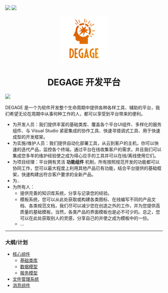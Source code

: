 <p style="display:inline">

<img src="https://img.shields.io/badge/build-failing-red.svg?style=for-the-badge&logo=appveyor"/>
<img src="https://img.shields.io/badge/schedule-5%25-orange.svg?style=for-the-badge&logo=appveyor"/>
</p>

<p align="center">
<img width="150" src="DEGAGE_LOGO.png" alt="Degage Logo">
</p>


<h1 align="center">DEGAGE 开发平台</h1>
<p style="display:inline">
<a href="document/README_en_us.md" title="english description"><img src="https://img.shields.io/badge/language-EN--US-orange.svg?style=for-the-badge"/></a>
</p>

 DEGAGE 是一个为软件开发整个生命周期中提供各种各样工具、辅助的平台，我们希望无论在周期中从事何种工作的人，都可以享受到平台带来的便利。
 * 为开发人员：我们提供丰富的基础类库、覆盖各个平台UI组件、多样化的服务组件、与 Visual Studio 紧密集成的协作工具、快速寻错调式工具、用于快速成型的开发框架。  
 * 为实施/维护人员：我们提供自动化部署工具，从云到客户的主机，你可以快速的迭代产品，监控各个终端，通过平台在线收集客户的需求，并且我们可以集成您多年的维护经验使之成为得心应手的工具并可以在线/离线使用它们。
 * 为项目经理：平台拥有灵活 **功能组件** 机制，所有按照规范开发的功能都可以协同工作，您可以最大程度上利用其他产品已有功能，结合平台提供的基础框架，快速构建出符合客户要求的全新产品。
 * 为..
 * 为所有人：
   * 提供完善的知识库系统，分享与记录您的经验。
   * 模板系统，您可以从此处获取或构建各类图标、在线编写不同的产品文档、各类规范文档，我们尽可以减少您在创造之外的工作，并为您提供高质量的基础模板，当然，各类产品的界面模板也是必不可少的。总之，您可以在此处获取别人的灵感，分享自己的并使之成为模板中的一份。
   * ...
***

 ### 大纲/计划

- [核心组件](#核心组件)
     - [基础类库](#基础类库)
     - [数据模型](#数据模型)
     - [服务模型](#服务模型)
- [文件管理系统](#文件管理系统)
- [消息组件](#消息组件)